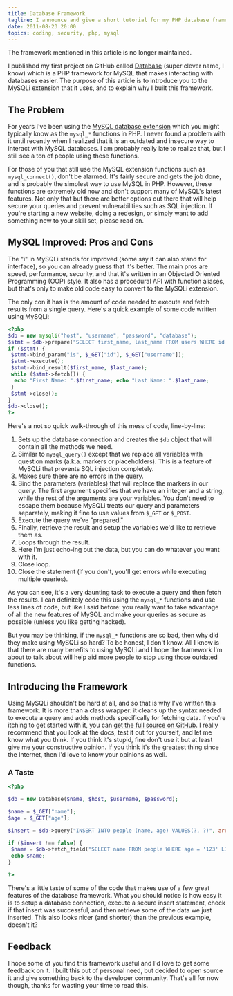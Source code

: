 ```yaml
---
title: Database Framework
tagline: I announce and give a short tutorial for my PHP database framework
date: 2011-08-23 20:00
topics: coding, security, php, mysql
---
```


<Alert>The framework mentioned in this article is no longer maintained.</Alert>

I published my first project on GitHub called [Database](http://github.com/sunnysingh/database) (super clever name, I know) which is a PHP framework for MySQL that makes interacting with databases easier. The purpose of this article is to introduce you to the MySQLi extension that it uses, and to explain why I built this framework.

## The Problem

For years I've been using the [MySQL database extension](http://www.php.net/manual/book.mysql.php 'Documentation on the MySQL database extension') which you might typically know as the `mysql_*` functions in PHP. I never found a problem with it until recently when I realized that it is an outdated and insecure way to interact with MySQL databases. I am probably really late to realize that, but I still see a ton of people using these functions.

For those of you that still use the MySQL extension functions such as `mysql_connect()`, don't be alarmed. It's fairly secure and gets the job done, and is probably the simplest way to use MySQL in PHP. However, these functions are extremely old now and don't support many of MySQL's latest features. Not only that but there are better options out there that will help secure your queries and prevent vulnerabilities such as SQL injection. If you're starting a new website, doing a redesign, or simply want to add something new to your skill set, please read on.

## MySQL Improved: Pros and Cons

The "i" in MySQLi stands for improved (some say it can also stand for interface), so you can already guess that it's better. The main pros are speed, performance, security, and that it's written in an Objected Oriented Programming (OOP) style. It also has a procedural API with function aliases, but that's only to make old code easy to convert to the MySQLi extension.

The only con it has is the amount of code needed to execute and fetch results from a single query. Here's a quick example of some code written using MySQLi:

```php
<?php
$db = new mysqli("host", "username", "password", "database");
$stmt = $db->prepare("SELECT first_name, last_name FROM users WHERE id = ? AND username = ?")
if ($stmt) {
 $stmt->bind_param("is", $_GET["id"], $_GET["username"]);
 $stmt->execute();
 $stmt->bind_result($first_name, $last_name);
 while ($stmt->fetch()) {
  echo "First Name: ".$first_name; echo "Last Name: ".$last_name;
 }
 $stmt->close();
}
$db->close();
?>
```

Here's a not so quick walk-through of this mess of code, line-by-line:

1.  Sets up the database connection and creates the `$db` object that will contain all the methods we need.
2.  Similar to `mysql_query()` except that we replace all variables with question marks (a.k.a. markers or placeholders). This is a feature of MySQLi that prevents SQL injection completely.
3.  Makes sure there are no errors in the query.
4.  Bind the parameters (variables) that will replace the markers in our query. The first argument specifies that we have an integer and a string, while the rest of the arguments are your variables. You don't need to escape them because MySQLi treats our query and parameters separately, making it fine to use values from `$_GET` or `$_POST`.
5.  Execute the query we've "prepared."
6.  Finally, retrieve the result and setup the variables we'd like to retrieve them as.
7.  Loops through the result.
8.  Here I'm just echo-ing out the data, but you can do whatever you want with it.
9.  Close loop.
10. Close the statement (if you don't, you'll get errors while executing multiple queries).

As you can see, it's a very daunting task to execute a query and then fetch the results. I can definitely code this using the `mysql_*` functions and use less lines of code, but like I said before: you really want to take advantage of all the new features of MySQL and make your queries as secure as possible (unless you like getting hacked).

But you may be thinking, if the `mysql_*` functions are so bad, then why did they make using MySQLi so hard? To be honest, I don't know. All I know is that there are many benefits to using MySQLi and I hope the framework I'm about to talk about will help aid more people to stop using those outdated functions.

## Introducing the Framework

Using MySQLi shouldn't be hard at all, and so that is why I've written this framework. It is more than a class wrapper: it cleans up the syntax needed to execute a query and adds methods specifically for fetching data. If you're itching to get started with it, you can [get the full source on GitHub](http://github.com/sunnysingh/database). I really recommend that you look at the docs, test it out for yourself, and let me know what you think. If you think it's stupid, fine don't use it but at least give me your constructive opinion. If you think it's the greatest thing since the Internet, then I'd love to know your opinions as well.

### A Taste

```php
<?php

$db = new Database($name, $host, $username, $password);

$name = $_GET["name"];
$age = $_GET["age"];

$insert = $db->query("INSERT INTO people (name, age) VALUES(?, ?)", array($name, $age));

if ($insert !== false) {
 $name = $db->fetch_field("SELECT name FROM people WHERE age = '123' LIMIT 1");
 echo $name;
}

?>
```

There's a little taste of some of the code that makes use of a few great features of the database framework. What you should notice is how easy it is to setup a database connection, execute a secure insert statement, check if that insert was successful, and then retrieve some of the data we just inserted. This also looks nicer (and shorter) than the previous example, doesn't it?

## Feedback

I hope some of you find this framework useful and I'd love to get some feedback on it. I built this out of personal need, but decided to open source it and give something back to the developer community. That's all for now though, thanks for wasting your time to read this.
